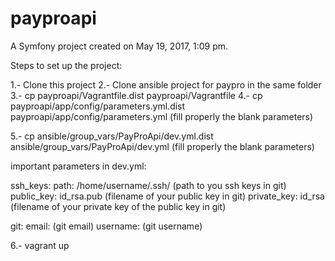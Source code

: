 payproapi
=========

A Symfony project created on May 19, 2017, 1:09 pm.

Steps to set up the project:



1.- Clone this project
2.- Clone ansible project for paypro in the same folder
3.- cp payproapi/Vagrantfile.dist payproapi/Vagrantfile
4.- cp payproapi/app/config/parameters.yml.dist payproapi/app/config/parameters.yml (fill properly the blank parameters)

5.- cp ansible/group_vars/PayProApi/dev.yml.dist ansible/group_vars/PayProApi/dev.yml (fill properly the blank parameters)

important parameters in dev.yml:

ssh_keys:
  path: /home/username/.ssh/ (path to you ssh keys in git)
  public_key: id_rsa.pub (filename of your public key in git)
  private_key: id_rsa (filename of your private key of the public key in git)

git:
  email: (git email)
  username: (git username)


6.- vagrant up
